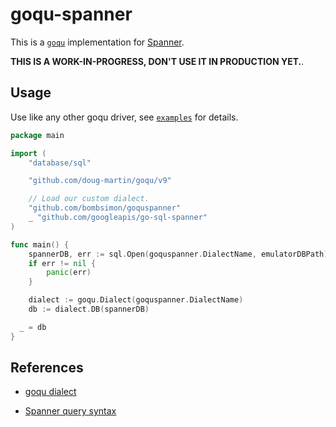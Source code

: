 # goqu-spanner

This is a [`goqu`][goqu] implementation for [Spanner].

**THIS IS A WORK-IN-PROGRESS, DON'T USE IT IN PRODUCTION YET.**.

## Usage

Use like any other goqu driver, see [`examples`][examples] for details.

```go
package main

import (
    "database/sql"

    "github.com/doug-martin/goqu/v9"

    // Load our custom dialect.
    "github.com/bombsimon/goquspanner"
    _ "github.com/googleapis/go-sql-spanner"
)

func main() {
    spannerDB, err := sql.Open(goquspanner.DialectName, emulatorDBPath)
    if err != nil {
        panic(err)
    }

    dialect := goqu.Dialect(goquspanner.DialectName)
    db := dialect.DB(spannerDB)

  _ = db
}
```

## References

- [goqu dialect]
- [Spanner query syntax]

  [examples]: ./examples
  [go-sql-spanner]: https://github.com/googleapis/go-sql-spanner
  [goqu dialect]: https://github.com/doug-martin/goqu/blob/master/docs/dialect.md
  [goqu]: https://github.com/doug-martin/goqu
  [spanner query syntax]: https://cloud.google.com/spanner/docs/reference/standard-sql/query-syntax
  [spanner]: https://cloud.google.com/spanner
